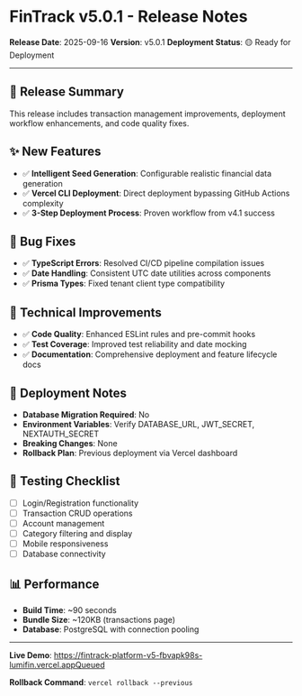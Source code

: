 # FinTrack v5.0.1 - Release Notes

**Release Date**: 2025-09-16
**Version**: v5.0.1
**Deployment Status**: 🟡 Ready for Deployment

---

## 🎯 **Release Summary**

This release includes transaction management improvements, deployment workflow enhancements, and code quality fixes.

## ✨ **New Features**

- ✅ **Intelligent Seed Generation**: Configurable realistic financial data generation
- ✅ **Vercel CLI Deployment**: Direct deployment bypassing GitHub Actions complexity
- ✅ **3-Step Deployment Process**: Proven workflow from v4.1 success

## 🐛 **Bug Fixes**

- ✅ **TypeScript Errors**: Resolved CI/CD pipeline compilation issues
- ✅ **Date Handling**: Consistent UTC date utilities across components
- ✅ **Prisma Types**: Fixed tenant client type compatibility

## 🔧 **Technical Improvements**

- ✅ **Code Quality**: Enhanced ESLint rules and pre-commit hooks
- ✅ **Test Coverage**: Improved test reliability and date mocking
- ✅ **Documentation**: Comprehensive deployment and feature lifecycle docs

## 🚀 **Deployment Notes**

- **Database Migration Required**: No
- **Environment Variables**: Verify DATABASE_URL, JWT_SECRET, NEXTAUTH_SECRET
- **Breaking Changes**: None
- **Rollback Plan**: Previous deployment via Vercel dashboard

## 🧪 **Testing Checklist**

- [ ] Login/Registration functionality
- [ ] Transaction CRUD operations  
- [ ] Account management
- [ ] Category filtering and display
- [ ] Mobile responsiveness
- [ ] Database connectivity

## 📊 **Performance**

- **Build Time**: ~90 seconds
- **Bundle Size**: ~120KB (transactions page)
- **Database**: PostgreSQL with connection pooling

---

**Live Demo**: https://fintrack-platform-v5-fbvapk98s-lumifin.vercel.appQueued

**Rollback Command**: `vercel rollback --previous`
